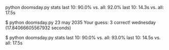 python doomsday.py stats
last 10: 90.0% vs. all: 92.0%
last 10: 14.3s vs. all: 17.5s

$ python doomsday.py
23 may 2035
Your guess: 3
correct! wednesday (17.84066605567932 seconds)

$ python doomsday.py stats
last 10: 90.0% vs. all: 93.0%
last 10: 14.5s vs. all: 17.5s
